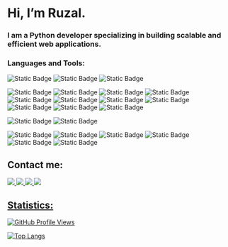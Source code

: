 Hi, I’m Ruzal.
========================
### I am a Python developer specializing in building scalable and efficient web applications.

### Languages and Tools:
![Static Badge](https://img.shields.io/badge/Python-3776AB?logo=Python&logoColor=white)
![Static Badge](https://img.shields.io/badge/HTML5-E34F26?logo=HTML5&logoColor=white)
![Static Badge](https://img.shields.io/badge/CSS3-1572B6?logo=CSS3&logoColor=white)

![Static Badge](https://img.shields.io/badge/Docker-2496ED?logo=Docker&logoColor=white)
![Static Badge](https://img.shields.io/badge/PostgreSQL-4169E1?logo=PostgreSQL&logoColor=white)
![Static Badge](https://img.shields.io/badge/MySQL-4479A1?logo=MySQL&logoColor=white)
![Static Badge](https://img.shields.io/badge/Git-F05032?logo=Git&logoColor=white)
![Static Badge](https://img.shields.io/badge/Nginx-009639?logo=Nginx&logoColor=white)
![Static Badge](https://img.shields.io/badge/Gunicorn-499848?logo=Gunicorn&logoColor=white)
![Static Badge](https://img.shields.io/badge/Unittest-3776AB?logo=python&logoColor=white)
![Static Badge](https://img.shields.io/badge/Pytest-0A9EDC?logo=Pytest&logoColor=white)
![Static Badge](https://img.shields.io/badge/Celery-37814A?logo=celery&logoColor=white) 
![Static Badge](https://img.shields.io/badge/Poetry-60A5FA?logo=poetry&logoColor=white) 
![Static Badge](https://img.shields.io/badge/Redis-DC382D?logo=redis&logoColor=white)

![Static Badge](https://img.shields.io/badge/Django-006600?logo=django) 
![Static Badge](https://img.shields.io/badge/FastAPI-009688?logo=fastapi&logoColor=white)

![Static Badge](https://img.shields.io/badge/Visual%20Studio%20Code%20-007ACC?logo=Visual%20Studio%20Code&logoColor=white)
![Static Badge](https://img.shields.io/badge/PyCharm-000000?logo=pycharm&logoColor=white)
![Static Badge](https://img.shields.io/badge/pgAdmin-4479A1?logo=PostgreSQL&logoColor=white)
![Static Badge](https://img.shields.io/badge/MySQL%20Workbench-4479A1?logo=mysql&logoColor=white)
![Static Badge](https://img.shields.io/badge/Postman-FF6C37?logo=Postman&logoColor=white)
![Static Badge](https://img.shields.io/badge/Swagger-85EA2D?logo=swagger&logoColor=white)


Contact me:
-------------------------
<a href="https://t.me/ruzal_z"><img src="https://img.shields.io/badge/Telegram-26A5E4?style=for-the-badge&logo=Telegram&logoColor=white&link=https://t.me/MrRuzal" /> 
<a href="https://www.linkedin.com/in/ruzal-zakirov-76303b273/"><img src="https://img.shields.io/badge/Linkedin-0A66C2?style=for-the-badge&logo=Linkedin&logoColor=white&link=https://www.linkedin.com/in/ruzal-zakirov/" /> 
<a href="mailto:ruzal.zakiroff@gmail.com"><img src="https://img.shields.io/badge/Gmail-EA4335?style=for-the-badge&logo=Gmail&logoColor=white&link=mailto:ruzal.zakiroff@gmail.com" />
<a href="https://discord.gg/ruzal"><img src="https://img.shields.io/badge/Discord-%235865F2?style=for-the-badge&logo=Discord&logoColor=white&link=https://discord.gg/ruzal" />

Statistics:
-------------------------
![GitHub Profile Views](https://komarev.com/ghpvc/?username=devbkd)

[![Top Langs](https://github-readme-stats.vercel.app/api/top-langs/?username=devbkd&layout=donut)](https://github.com/anuraghazra/github-readme-stats)
